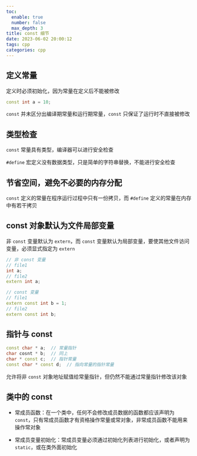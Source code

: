 ```yaml
---
toc:
  enable: true
  number: false
  max_depth: 3
title: const 细节
date: 2023-06-02 20:00:12
tags: cpp
categories: cpp
---
```


## 定义常量

定义时必须初始化，因为常量在定义后不能被修改

```cpp
const int a = 10;
```

`const` 并未区分出编译期常量和运行期常量，`const` 只保证了运行时不直接被修改

## 类型检查

`const` 常量具有类型，编译器可以进行安全检查

`#define` 宏定义没有数据类型，只是简单的字符串替换，不能进行安全检查

## 节省空间，避免不必要的内存分配

`const` 定义的常量在程序运行过程中只有一份拷贝，而 `#define` 定义的常量在内存中有若干拷贝

## const 对象默认为文件局部变量

非 `const` 变量默认为 `extern`，而 `const` 变量默认为局部变量，要使其他文件访问变量，必须显式指定为 `extern`

```cpp
// 非 const 变量
// file1
int a;
// file2
extern int a;

// const 变量
// file1
extern const int b = 1;
// file2
extern const int b;
```

## 指针与 const 

```cpp
const char * a;  // 常量指针
char cosnt * b;  // 同上
char * const c;  // 指针常量
const char * const d;  // 指向常量的指针常量
```

允许将非 `const` 对象地址赋值给常量指针，但仍然不能通过常量指针修改该对象

## 类中的 const 

- 常成员函数：在一个类中，任何不会修改成员数据的函数都应该声明为 `const`，只有常成员函数才有资格操作常量或常对象，非常成员函数不能用来操作常对象

- 常成员变量初始化：常成员变量必须通过初始化列表进行初始化，或者声明为 `static`，或在类外面初始化